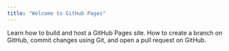 ```yaml
---
title: "Welcome to GitHub Pages"
---
```


Learn how to build and host a GitHub Pages site. How to create a branch on GitHub, commit changes using Git, and open a pull request on GitHub.
